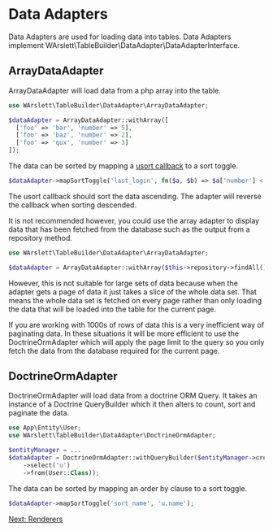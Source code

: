 # Data Adapters
Data Adapters are used for loading data into tables. Data Adapters implement
WArslett\TableBuilder\DataAdapter\DataAdapterInterface.

## <a name="ArrayDataAdapter"></a>ArrayDataAdapter
ArrayDataAdapter will load data from a php array into the table.
```php
use WArslett\TableBuilder\DataAdapter\ArrayDataAdapter;

$dataAdapter = ArrayDataAdapter::withArray([
  ['foo' => 'bar', 'number' => 5],
  ['foo' => 'baz', 'number' => 2],
  ['foo' => 'qux', 'number' => 3]
]);
```
The data can be sorted by mapping a [usort callback](https://www.php.net/manual/en/function.usort.php) to a sort toggle.
```php
$dataAdapter->mapSortToggle('last_login', fn($a, $b) => $a['number'] < $b['number'] ? -1 : 1));
```
The usort callback should sort the data ascending. The adapter will reverse the callback when sorting descended.

It is not recommended however, you could use the array adapter to display data that has been fetched from the database
such as the output from a repository method.
```php
use WArslett\TableBuilder\DataAdapter\ArrayDataAdapter;

$dataAdapter = ArrayDataAdapter::withArray($this->repository->findAll());
```
However, this is not suitable for large sets of data because when the adapter gets a page of data it just takes a slice
of the whole data set. That means the whole data set is fetched on every page rather than only loading the data that
will be loaded into the table for the current page.

If you are working with 1000s of rows of data this is a very inefficient way of paginating data. In these situations it
will be more efficient to use the DoctrineOrmAdapter which will apply the page limit to the query so you only fetch
the data from the database required for the current page.

## <a name="DoctrineOrmAdapter"></a>DoctrineOrmAdapter
DoctrineOrmAdapter will load data from a doctrine ORM Query. It takes an instance of a Doctrine QueryBuilder which it
then alters to count, sort and paginate the data.
```php
use App\Entity\User;
use WArslett\TableBuilder\DataAdapter\DoctrineOrmAdapter;

$entityManager = ...
$dataAdapter = DoctrineOrmAdapter::withQueryBuilder($entityManager->createQueryBuilder()
    ->select('u')
    ->from(User::Class));
```
The data can be sorted by mapping an order by clause to a sort toggle.
```php
$dataAdapter->mapSortToggle('sort_name', 'u.name');
```

[Next: Renderers](./renderers.md)
